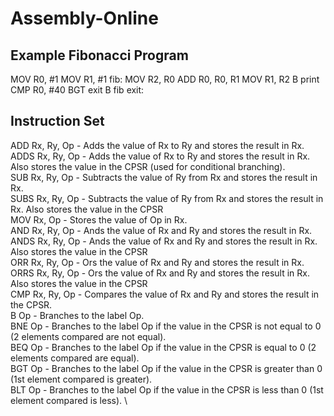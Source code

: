 # Assembly-Online
## Example Fibonacci Program

MOV R0, #1
MOV R1, #1
fib:
MOV R2, R0
ADD R0, R0, R1
MOV R1, R2
B print
CMP R0, #40
BGT exit
B fib
exit:


## Instruction Set

ADD Rx, Ry, Op - Adds the value of Rx to Ry and stores the result in Rx. \
ADDS Rx, Ry, Op - Adds the value of Rx to Ry and stores the result in Rx. Also stores the value in the CPSR (used for conditional branching). \
SUB Rx, Ry, Op - Subtracts the value of Ry from Rx and stores the result in Rx. \
SUBS Rx, Ry, Op - Subtracts the value of Ry from Rx and stores the result in Rx. Also stores the value in the CPSR \
MOV Rx, Op - Stores the value of Op in Rx. \
AND Rx, Ry, Op - Ands the value of Rx and Ry and stores the result in Rx. \
ANDS Rx, Ry, Op - Ands the value of Rx and Ry and stores the result in Rx. Also stores the value in the CPSR \
ORR Rx, Ry, Op - Ors the value of Rx and Ry and stores the result in Rx. \
ORRS Rx, Ry, Op - Ors the value of Rx and Ry and stores the result in Rx. Also stores the value in the CPSR \
CMP Rx, Ry, Op - Compares the value of Rx and Ry and stores the result in the CPSR. \
B Op - Branches to the label Op. \
BNE Op - Branches to the label Op if the value in the CPSR is not equal to 0 (2 elements compared are not equal). \
BEQ Op - Branches to the label Op if the value in the CPSR is equal to 0 (2 elements compared are equal). \
BGT Op - Branches to the label Op if the value in the CPSR is greater than 0 (1st element compared is greater). \
BLT Op - Branches to the label Op if the value in the CPSR is less than 0 (1st element compared is less). \